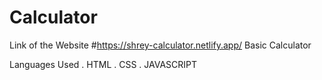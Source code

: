 # Calculator
Link of the Website
#https://shrey-calculator.netlify.app/
Basic Calculator 

Languages Used 
. HTML
. CSS
. JAVASCRIPT


